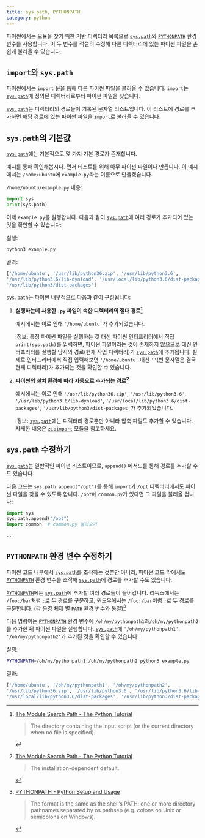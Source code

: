 ```yaml
---
title: sys.path, PYTHONPATH
category: python
---
```


파이썬에서는 모듈을 찾기 위한 기반 디렉터리 목록으로 [`sys.path`]와 [`PYTHONPATH`] 환경 변수를 사용합니다. 이 두 변수를 적절히 수정해 다른 디렉터리에 있는 파이썬 파일을 손쉽게 불러올 수 있습니다.

[`sys.path`]: https://docs.python.org/3/library/sys.html#sys.path

[`PYTHONPATH`]: https://docs.python.org/3/using/cmdline.html#envvar-PYTHONPATH

## `import`와 `sys.path`

파이썬에서는 `import` 문을 통해 다른 파이썬 파일을 불러올 수 있습니다. `import`는 [`sys.path`]에 정의된 디렉터리로부터 파이썬 파일을 찾습니다.

[`sys.path`]는 디렉터리의 경로들이 기록된 문자열 리스트입니다. 이 리스트에 경로를 추가하면 해당 경로에 있는 파이썬 파일을 `import`로 불러올 수 있습니다.

## `sys.path`의 기본값

[`sys.path`]에는 기본적으로 몇 가지 기본 경로가 존재합니다.

예시를 통해 확인해봅시다. 먼저 테스트를 위해 아무 파이썬 파일이나 만듭니다. 이 예시에서는 `/home/ubuntu`에 `example.py`라는 이름으로 만들겠습니다.

`/home/ubuntu/example.py` 내용:

```py
import sys
print(sys.path)
```

이제 `example.py`를 실행합니다. 다음과 같이 [`sys.path`]에 여러 경로가 추가되어 있는 것을 확인할 수 있습니다:

실행:

```sh
python3 example.py
```

결과:

```py
['/home/ubuntu', '/usr/lib/python36.zip', '/usr/lib/python3.6',
'/usr/lib/python3.6/lib-dynload', '/usr/local/lib/python3.6/dist-packages',
'/usr/lib/python3/dist-packages']
```

`sys.path`는 파이썬 내부적으로 다음과 같이 구성됩니다:

1. **실행하는데 사용한 `.py` 파일이 속한 디렉터리의 절대 경로[^module-search-path-1]**

    예시에서는 이로 인해 `'/home/ubuntu'`가 추가되었습니다.

    ℹ️정보: 특정 파이썬 파일을 실행하는 것 대신 파이썬 인터프리터에서 직접 `print(sys.path)`를 입력하면, 파이썬 파일이라는 것이 존재하지 않으므로 대신 인터프리터를 실행할 당시의 경로(현재 작업 디렉터리)가 [`sys.path`]에 추가됩니다. 실제로 인터프리터에서 직접 입력해보면 `'/home/ubuntu'` 대신 `''`(빈 문자열은 결국 현재 디렉터리)가 추가되는 것을 확인할 수 있습니다.
  
2. **파이썬의 설치 환경에 따라 자동으로 추가되는 경로[^module-search-path-2]**

    예시에서는 이로 인해 `'/usr/lib/python36.zip'`, `'/usr/lib/python3.6'`, `'/usr/lib/python3.6/lib-dynload'`, `'/usr/local/lib/python3.6/dist-packages'`, `'/usr/lib/python3/dist-packages'`가 추가되었습니다.
    
    ℹ️정보: [`sys.path`]에는 디렉터리 경로뿐만 아니라 압축 파일도 추가할 수 있습니다. 자세한 내용은 [`zipimport`](https://docs.python.org/3/library/zipimport.html) 모듈을 참고하세요.
    
[^module-search-path-1]: [The Module Search Path - The Python Tutorial](https://docs.python.org/3/tutorial/modules.html#the-module-search-path)

    > The directory containing the input script (or the current directory when no file is specified).

[^module-search-path-2]: [The Module Search Path - The Python Tutorial](https://docs.python.org/3/tutorial/modules.html#the-module-search-path)

    > The installation-dependent default.

## `sys.path` 수정하기

[`sys.path`]는 일반적인 파이썬 리스트이므로, `append()` 메서드를 통해 경로를 추가할 수도 있습니다.

다음 코드는 `sys.path.append("/opt")`를 통해 `import`가 `/opt` 디렉터리에서도 파이썬 파일을 찾을 수 있도록 합니다. `/opt`에 `common.py`가 있다면 그 파일을 불러올 겁니다:

```py
import sys
sys.path.append("/opt")
import common  # common.py 불러오기

...
```

## `PYTHONPATH` 환경 변수 수정하기

파이썬 코드 내부에서 [`sys.path`]를 조작하는 것뿐만 아니라, 파이썬 코드 밖에서도 [`PYTHONPATH`] 환경 변수를 조작해 [`sys.path`]에 경로를 추가할 수도 있습니다.

[`PYTHONPATH`]에는 [`sys.path`]에 추가할 여러 경로들이 들어갑니다. 리눅스에서는 `/foo:/bar`처럼 `:`로 두 경로를 구분하고, 윈도우에서는 `/foo;/bar`처럼 `;`로 두 경로를 구분합니다. (각 운영 체제 별 `PATH` 환경 변수와 동일)[^pythonpath-format]

[^pythonpath-format]: [PYTHONPATH - Python Setup and Usage](https://docs.python.org/3/using/cmdline.html#envvar-PYTHONPATH)

    > The format is the same as the shell’s PATH: one or more directory pathnames separated by os.pathsep (e.g. colons on Unix or semicolons on Windows).

다음 명령어는 [`PYTHONPATH`] 환경 변수에 `/oh/my/pythonpath1`과`/oh/my/pythonpath2`를 추가한 뒤 파이썬 파일을 실행합니다. [`sys.path`]에 `'/oh/my/pythonpath1'`, `'/oh/my/pythonpath2'`가 추가된 것을 확인할 수 있습니다:

실행:

```sh
PYTHONPATH=/oh/my/pythonpath1:/oh/my/pythonpath2 python3 example.py
```

결과:

```py
['/home/ubuntu', '/oh/my/pythonpath1', '/oh/my/pythonpath2',
'/usr/lib/python36.zip', '/usr/lib/python3.6', '/usr/lib/python3.6/lib-dynload',
'/usr/local/lib/python3.6/dist-packages', '/usr/lib/python3/dist-packages']
```
